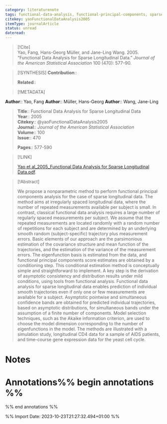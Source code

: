 ```yaml
---
category: literaturenote
tags: functional-data-analysis, functional-principal-components, sparse-functional-data
citekey: yaoFunctionalDataAnalysis2005
itemType: journalArticle
status: unread  
dateread:  
---
```


> [!Cite]  
> Yao, Fang, Hans-Georg Müller, and Jane-Ling Wang. 2005. “Functional Data Analysis for Sparse Longitudinal Data.” _Journal of the American Statistical Association_ 100 (470): 577–90.

> [!SYNTHESIS] 
>**Contribution**::
>
>**Related**:: 
>

> [!METADATA]  
>
**Author**:: Yao, Fang
**Author**:: Müller, Hans-Georg
**Author**:: Wang, Jane-Ling<br>
> **Title**:: Functional Data Analysis for Sparse Longitudinal Data    
> **Year**:: 2005     
> **Citekey**:: @yaoFunctionalDataAnalysis2005    
>**Journal**:: *Journal of the American Statistical Association*    
>**Volume**:: 100    
>**Issue**:: 470     
>    
>    
>     
> **Pages**:: 577-590    
>    
>

> [!LINK] 
>
> [Yao et al_2005_Functional Data Analysis for Sparse Longitudinal Data.pdf](file:///Users/steven/Library/CloudStorage/GoogleDrive-steven.golovkine@ul.ie/My%20Drive/bibliography/Journal%20of%20the%20American%20Statistical%20Association/2005/Yao%20et%20al_2005_Functional%20Data%20Analysis%20for%20Sparse%20Longitudinal%20Data.pdf).

>[!Abstract]
>
>We propose a nonparametric method to perform functional principal components analysis for the case of sparse longitudinal data. The method aims at irregularly spaced longitudinal data, where the number of repeated measurements available per subject is small. In contrast, classical functional data analysis requires a large number of regularly spaced measurements per subject. We assume that the repeated measurements are located randomly with a random number of repetitions for each subject and are determined by an underlying smooth random (subject-specific) trajectory plus measurement errors. Basic elements of our approach are the parsimonious estimation of the covariance structure and mean function of the trajectories, and the estimation of the variance of the measurement errors. The eigenfunction basis is estimated from the data, and functional principal components score estimates are obtained by a conditioning step. This conditional estimation method is conceptually simple and straightforward to implement. A key step is the derivation of asymptotic consistency and distribution results under mild conditions, using tools from functional analysis. Functional data analysis for sparse longitudinal data enables prediction of individual smooth trajectories even if only one or few measurements are available for a subject. Asymptotic pointwise and simultaneous confidence bands are obtained for predicted individual trajectories, based on asymptotic distributions, for simultaneous bands under the assumption of a finite number of components. Model selection techniques, such as the Akaike information criterion, are used to choose the model dimension corresponding to the number of eigenfunctions in the model. The methods are illustrated with a simulation study, longitudinal CD4 data for a sample of AIDS patients, and time-course gene expression data for the yeast cell cycle.
>>


# Notes<br>
# Annotations%% begin annotations %%  
 
  
%% end annotations %%

%% Import Date: 2023-10-23T21:27:32.494+01:00 %%
